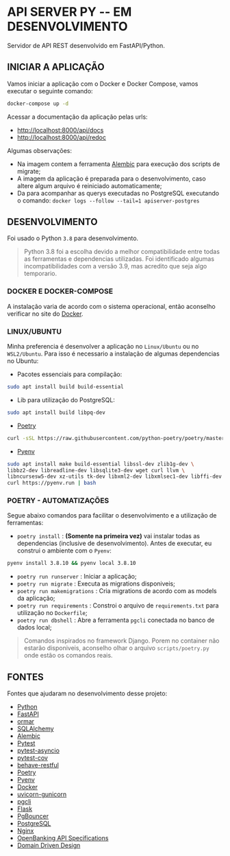 # API SERVER PY -- EM DESENVOLVIMENTO
Servidor de API REST desenvolvido em FastAPI/Python.

## INICIAR A APLICAÇÃO

Vamos iniciar a aplicação com o Docker e Docker Compose, vamos executar o seguinte comando:
```bash
docker-compose up -d
```
Acessar a documentação da aplicação pelas urls:
- [http://localhost:8000/api/docs](http://localhost:8000/api/docs)
- [http://localhost:8000/api/redoc](http://localhost:8000/api/redoc)

Algumas observações:
- Na imagem contem a ferramenta [Alembic](https://alembic.sqlalchemy.org/en/latest/) para execução dos scripts de migrate;
- A imagem da aplicação é preparada para o desenvolvimento, caso altere algum arquivo é reiniciado automaticamente;
- Da para acompanhar as querys executadas no PostgreSQL executando o comando: `docker logs --follow --tail=1 apiserver-postgres`

## DESENVOLVIMENTO
Foi usado o Python `3.8` para desenvolvimento. 
> Python 3.8 foi a escolha devido a melhor compatibilidade entre todas as ferramentas e dependencias utilizadas. Foi identificado algumas incompatibilidades com a versão 3.9, mas acredito que seja algo temporario.

### DOCKER E DOCKER-COMPOSE
A instalação varia de acordo com o sistema operacional, então aconselho verificar no site do [Docker](https://docs.docker.com/).

### LINUX/UBUNTU
Minha preferencia é desenvolver a aplicação no `Linux/Ubuntu` ou no `WSL2/Ubuntu`.
Para isso é necessario a instalação de algumas dependencias no Ubuntu:

- Pacotes essenciais para compilação:
```bash
sudo apt install build build-essential
```
- Lib para utilização do PostgreSQL:
```bash
sudo apt install build libpq-dev
```
- [Poetry](https://python-poetry.org/)
```bash
curl -sSL https://raw.githubusercontent.com/python-poetry/poetry/master/get-poetry.py | python3 -
```
- [Pyenv](https://github.com/pyenv/pyenv)
```bash
sudo apt install make build-essential libssl-dev zlib1g-dev \
libbz2-dev libreadline-dev libsqlite3-dev wget curl llvm \
libncursesw5-dev xz-utils tk-dev libxml2-dev libxmlsec1-dev libffi-dev liblzma-dev && \
curl https://pyenv.run | bash
```

### POETRY - AUTOMATIZAÇÕES
Segue abaixo comandos para facilitar o desenvolvimento e a utilização de ferramentas:

- `poetry install` : **(Somente na primeira vez)** vai instalar todas as dependencias (inclusive de desenvolvimento). Antes de executar, eu construi o ambiente com o `Pyenv`:
```bash
pyenv install 3.8.10 && pyenv local 3.8.10
```
- `poetry run runserver` : Iniciar a aplicação;
- `poetry run migrate` : Executa as migrations disponiveis;
- `poetry run makemigrations` : Cria migrations de acordo com as models da aplicação;
- `poetry run requirements` : Constroi o arquivo de `requirements.txt` para utilização no `Dockerfile`;
- `poetry run dbshell` : Abre a ferramenta `pgcli` conectada no banco de dados local;

> Comandos inspirados no framework Django. Porem no container não estarão disponiveis, aconselho olhar o arquivo `scripts/poetry.py` onde estão os comandos reais.


## FONTES

Fontes que ajudaram no desenvolvimento desse projeto:

- [Python](https://www.python.org/)
- [FastAPI](https://fastapi.tiangolo.com/)
- [ormar](https://github.com/collerek/ormar)
- [SQLAlchemy](https://www.sqlalchemy.org/)
- [Alembic](https://alembic.sqlalchemy.org/en/latest/)
- [Pytest](https://docs.pytest.org/en/6.2.x/)
- [pytest-asyncio](https://github.com/pytest-dev/pytest-asyncio)
- [pytest-cov](https://github.com/pytest-dev/pytest-cov)
- [behave-restful](https://github.com/behave-restful/behave-restful)
- [Poetry](https://python-poetry.org/)
- [Pyenv](https://github.com/pyenv/pyenv)
- [Docker](https://docs.docker.com/)
- [uvicorn-gunicorn](https://github.com/tiangolo/uvicorn-gunicorn-docker)
- [pgcli](https://www.pgcli.com/)
- [Flask](https://flask.palletsprojects.com/en/2.0.x/)
- [PgBouncer](https://www.pgbouncer.org/)
- [PostgreSQL](https://www.postgresql.org/)
- [Nginx](https://hub.docker.com/_/nginx)
- [OpenBanking API Specifications](https://standards.openbanking.org.uk/api-specifications/)
- [Domain Driven Design](https://martinfowler.com/tags/domain%20driven%20design.html)
